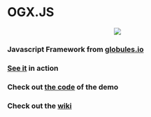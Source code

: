 # OGX.JS

<p align="center"><img src="https://drive.google.com/uc?id=1NYWktWlilxIxjvXs65iYGsrLMGkW44di" style="display:inline-block; margin:auto;"/></p>

### Javascript Framework from [globules.io](http://globules.io)

### [See it](https://globules.io/framework) in action

### Check out [the code](https://github.com/globules-io/OGX.Demo) of the demo

### Check out the [wiki](https://github.com/globules-io/OGX.JS/wiki)
